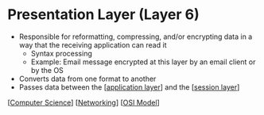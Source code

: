 # Presentation Layer (Layer 6)

- Responsible for reformatting, compressing, and/or encrypting data in a way that the receiving application can read it
  - Syntax processing
  - Example: Email message encrypted at this layer by an email client or by the OS
- Converts data from one format to another
- Passes data between the [[application layer]] and the [[session layer]]

[[Computer Science]] [[Networking]] [[OSI Model]]

[//begin]: # "Autogenerated link references for markdown compatibility"
[application layer]: application-layer "Application Layer"
[session layer]: session-layer "Session Layer (Layer 5)"
[Computer Science]: computer-science "Computer Science"
[Networking]: networking "Networking"
[OSI Model]: osi-model "OSI Model"
[//end]: # "Autogenerated link references"

